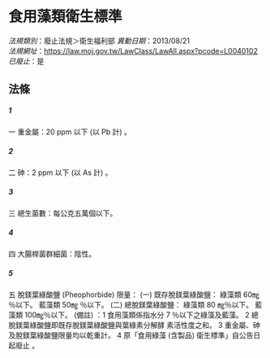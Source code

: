 # 食用藻類衛生標準

*法規類別*：廢止法規＞衛生福利部
*異動日期*：2013/08/21  
*法規網址*：https://law.moj.gov.tw/LawClass/LawAll.aspx?pcode=L0040102
*已廢止*：是


## 法條
##### 1
一  重金屬：20 ppm  以下 (以 Pb 計) 。


##### 2
二  砷：2 ppm 以下 (以 As 計) 。


##### 3
三  總生菌數：每公克五萬個以下。


##### 4
四  大腸桿菌群細菌：陰性。


##### 5
五  脫鎂葉綠酸鹽 (Pheophorbide) 限量：
 (一) 既存脫鎂葉綠酸鹽：
      綠藻類 60㎎ ％以下。
      藍藻類 50㎎ ％以下。
 (二) 總脫鎂葉綠酸鹽：
      綠藻類 80 ㎎％以下。
      藍藻類 100㎎％以下。
       (備註) ：1 食用藻類係指水分 7  ％以下之綠藻及藍藻。
                2 總脫鎂葉綠酸鹽即既存脫鎂葉綠酸鹽與葉綠素分解酵
                  素活性度之和。
                3 重金屬、砷及脫鎂葉綠酸鹽限量均以乾重計。
                4 原「食用綠藻 (含製品) 衛生標準」自公告日起廢止
                  。



